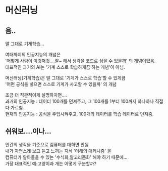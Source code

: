 # 머신러닝
## 음..
말 그대로 기계학습...

여태까지의 인공지능의 개념은  
'어떻게 사람이 이것저것....잘~ 해서 생각을 코드로 심을 수 있을까' 의 개념이었음.  
대표적인 과거의 AI는 '기계 스스로 학습하게끔 하는 개념'이 아님.  

머신러닝(기계학습)은 말 그대로 '기계가 스스로 학습'할 수 있게끔  
'어떤 공식을 넣으면 스스로 기계가 사고할 수 있을까' 의 개념  

조금 더 직관적이게 설명하자면....  
과거의 인공지능 : 데이터 100개를 던져주고, 그 100개를 1부터 100까지 하나하나 직접 다 가르침.  
현재의 인공지능 : 공식을 주입시켜주고, 100개의 데이터를 학습 데이터로 던져줌.  


## 쉬워보....이나...
인간의 생각을 기준으로 컴퓨터를 대하면 안됨  
내가 자연스레 보고 듣고 느끼는 지식 '이해의 매커니즘' 을  
컴퓨터가 알아들을 수 있는 '수식화,알고리즘화' 해야 하기 때문에...  
가장 대표적인 예:고양이과 개는 어떻게 구분할까?  






